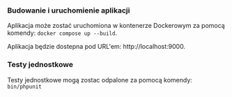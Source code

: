 ### Budowanie i uruchomienie aplikacji

Aplikacja może zostać uruchomiona w kontenerze Dockerowym za pomocą komendy:
`docker compose up --build`.

Aplikacja będzie dostepna pod URL'em: http://localhost:9000.

### Testy jednostkowe

Testy jednostkowe mogą zostac odpalone za pomocą komendy:
`bin/phpunit`
